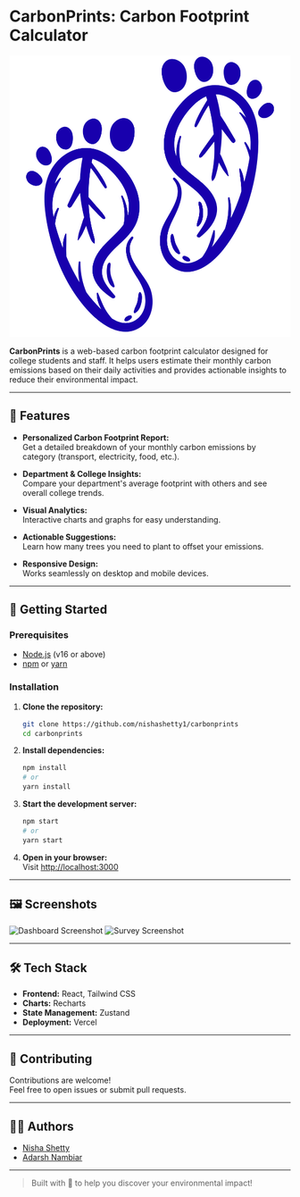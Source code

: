 # CarbonPrints: Carbon Footprint Calculator

![Logo](public/logo.png)

**CarbonPrints** is a web-based carbon footprint calculator designed for college students and staff. It helps users estimate their monthly carbon emissions based on their daily activities and provides actionable insights to reduce their environmental impact.

---

## 🌱 Features

- **Personalized Carbon Footprint Report:**  
  Get a detailed breakdown of your monthly carbon emissions by category (transport, electricity, food, etc.).

- **Department & College Insights:**  
  Compare your department's average footprint with others and see overall college trends.

- **Visual Analytics:**  
  Interactive charts and graphs for easy understanding.

- **Actionable Suggestions:**  
  Learn how many trees you need to plant to offset your emissions.

- **Responsive Design:**  
  Works seamlessly on desktop and mobile devices.

---

## 🚀 Getting Started

### Prerequisites

- [Node.js](https://nodejs.org/) (v16 or above)
- [npm](https://www.npmjs.com/) or [yarn](https://yarnpkg.com/)

### Installation

1. **Clone the repository:**

   ```bash
   git clone https://github.com/nishashetty1/carbonprints
   cd carbonprints
   ```

2. **Install dependencies:**

   ```bash
   npm install
   # or
   yarn install
   ```

3. **Start the development server:**

   ```bash
   npm start
   # or
   yarn start
   ```

4. **Open in your browser:**  
   Visit [http://localhost:3000](http://localhost:3000)

---

## 🖼️ Screenshots

![Dashboard Screenshot](screenshots/dashboard.png)
![Survey Screenshot](screenshots/survey.png)

---

## 🛠️ Tech Stack

- **Frontend:** React, Tailwind CSS
- **Charts:** Recharts
- **State Management:** Zustand
- **Deployment:** Vercel

---

## 🙌 Contributing

Contributions are welcome!  
Feel free to open issues or submit pull requests.

---

## 👩‍💻 Authors

- [Nisha Shetty](https://github.com/nishashetty1)
- [Adarsh Nambiar](https://github.com/adarshnambiar12)

---

> Built with 💚 to help you discover your environmental impact!

